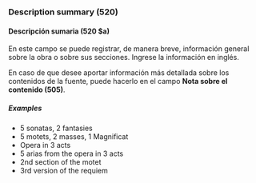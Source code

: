 ### Description summary (520)

#### Descripción sumaria (520 $a)
En este campo se puede registrar, de manera breve, información general sobre la obra o sobre sus secciones. Ingrese la información en inglés.

En caso de que desee aportar información más detallada sobre los contenidos de la fuente, puede hacerlo en el campo **Nota sobre el contenido (505)**.

##### Examples

- 5 sonatas, 2 fantasies
- 5 motets, 2 masses, 1 Magnificat
- Opera in 3 acts
- 5 arias from the opera in 3 acts
- 2nd section of the motet
- 3rd version of the requiem
